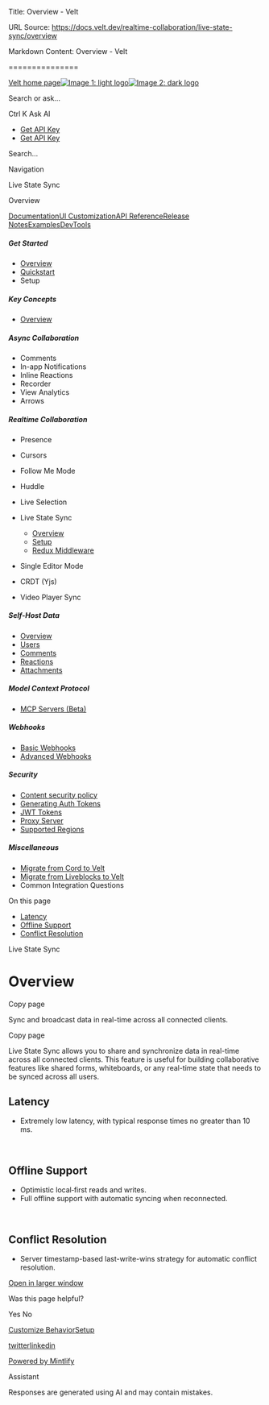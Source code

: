 Title: Overview - Velt

URL Source: https://docs.velt.dev/realtime-collaboration/live-state-sync/overview

Markdown Content:
Overview - Velt

===============

[Velt home page![Image 1: light logo](https://mintlify.s3.us-west-1.amazonaws.com/velt/velt-logo-big-light.png)![Image 2: dark logo](https://mintlify.s3.us-west-1.amazonaws.com/velt/velt-logo-big.png)](https://docs.velt.dev/)

Search or ask...

Ctrl K Ask AI

*   [Get API Key](https://console.velt.dev/)
*   [Get API Key](https://console.velt.dev/)

Search...

Navigation

Live State Sync

Overview

[Documentation](https://docs.velt.dev/get-started/overview)[UI Customization](https://docs.velt.dev/ui-customization/overview)[API Reference](https://docs.velt.dev/api-reference/rest-apis/v2/organizations/add-organizations)[Release Notes](https://docs.velt.dev/release-notes/version-4/upgrade-guide)[Examples](https://velt.dev/examples)[DevTools](https://velt.dev/devtools)

##### Get Started

*   [Overview](https://docs.velt.dev/get-started/overview)
*   [Quickstart](https://docs.velt.dev/get-started/quickstart)
*   Setup

##### Key Concepts

*   [Overview](https://docs.velt.dev/key-concepts/overview)

##### Async Collaboration

*   Comments
*   In-app Notifications
*   Inline Reactions
*   Recorder
*   View Analytics
*   Arrows

##### Realtime Collaboration

*   Presence
*   Cursors
*   Follow Me Mode
*   Huddle
*   Live Selection
*   Live State Sync
    *   [Overview](https://docs.velt.dev/realtime-collaboration/live-state-sync/overview)
    *   [Setup](https://docs.velt.dev/realtime-collaboration/live-state-sync/setup)
    *   [Redux Middleware](https://docs.velt.dev/realtime-collaboration/live-state-sync/redux-middleware)

*   Single Editor Mode
*   CRDT (Yjs)
*   Video Player Sync

##### Self-Host Data

*   [Overview](https://docs.velt.dev/self-host-data/overview)
*   [Users](https://docs.velt.dev/self-host-data/users)
*   [Comments](https://docs.velt.dev/self-host-data/comments)
*   [Reactions](https://docs.velt.dev/self-host-data/reactions)
*   [Attachments](https://docs.velt.dev/self-host-data/attachments)

##### Model Context Protocol

*   [MCP Servers (Beta)](https://docs.velt.dev/mcp/mcp)

##### Webhooks

*   [Basic Webhooks](https://docs.velt.dev/webhooks/basic)
*   [Advanced Webhooks](https://docs.velt.dev/webhooks/advanced)

##### Security

*   [Content security policy](https://docs.velt.dev/security/content-security-policy)
*   [Generating Auth Tokens](https://docs.velt.dev/security/auth-tokens)
*   [JWT Tokens](https://docs.velt.dev/security/jwt-tokens)
*   [Proxy Server](https://docs.velt.dev/security/proxy-server)
*   [Supported Regions](https://docs.velt.dev/security/supported-regions)

##### Miscellaneous

*   [Migrate from Cord to Velt](https://docs.velt.dev/migration/migrate-from-cord-to-velt)
*   [Migrate from Liveblocks to Velt](https://docs.velt.dev/migration/migrate-from-liveblocks-to-velt)
*   Common Integration Questions

On this page

*   [Latency](https://docs.velt.dev/realtime-collaboration/live-state-sync/overview#latency)
*   [Offline Support](https://docs.velt.dev/realtime-collaboration/live-state-sync/overview#offline-support)
*   [Conflict Resolution](https://docs.velt.dev/realtime-collaboration/live-state-sync/overview#conflict-resolution)

Live State Sync

Overview
========

Copy page

Sync and broadcast data in real-time across all connected clients.

Copy page

Live State Sync allows you to share and synchronize data in real-time across all connected clients. This feature is useful for building collaborative features like shared forms, whiteboards, or any real-time state that needs to be synced across all users.
[​](https://docs.velt.dev/realtime-collaboration/live-state-sync/overview#latency)

Latency
-------------------------------------------------------------------------------------------

*   Extremely low latency, with typical response times no greater than 10 ms.

[​](https://docs.velt.dev/realtime-collaboration/live-state-sync/overview#offline-support)

Offline Support
-----------------------------------------------------------------------------------------------------------

*   Optimistic local‑first reads and writes.
*   Full offline support with automatic syncing when reconnected.

[​](https://docs.velt.dev/realtime-collaboration/live-state-sync/overview#conflict-resolution)

Conflict Resolution
-------------------------------------------------------------------------------------------------------------------

*   Server timestamp-based last-write-wins strategy for automatic conflict resolution.

[Open in larger window](https://landing-page-demo-velt.vercel.app/?feature=live-state-sync&layout=horizontal)

Was this page helpful?

Yes No

[Customize Behavior](https://docs.velt.dev/realtime-collaboration/live-selection/customize-behavior)[Setup](https://docs.velt.dev/realtime-collaboration/live-state-sync/setup)

[twitter](https://twitter.com/veltjs)[linkedin](https://www.linkedin.com/company/veltjs)

[Powered by Mintlify](https://mintlify.com/preview-request?utm_campaign=poweredBy&utm_medium=referral&utm_source=velt)

Assistant

Responses are generated using AI and may contain mistakes.
